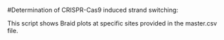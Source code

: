 #Determination of CRISPR-Cas9 induced strand switching:

This script shows Braid plots at specific sites provided in the master.csv file.
